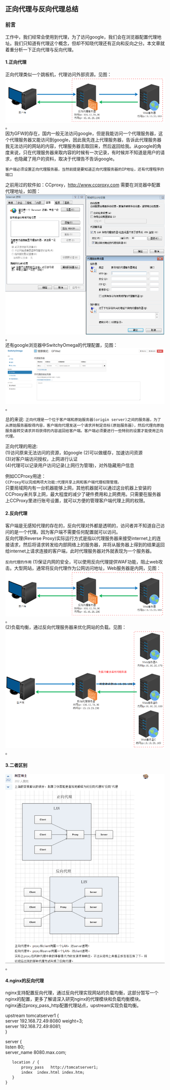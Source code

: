 ## 正向代理与反向代理总结
### 前言
工作中，我们经常会使用到代理，为了访问google，我们会在浏览器配置代理地址。我们只知道有代理这个概念，但却不知晓代理还有正向和反向之分。本文章就着重分析一下正向代理与反向代理。

#### 1.正向代理
正向代理类似一个跳板机，代理访问外部资源。见图： ![正向代理-1.png](https://github.com/YouthFlyingZy/nginx/blob/master/page/%E5%8F%8D%E5%90%91%E4%BB%A3%E7%90%86-1.png)。  
因为GFW的存在，国内一般无法访问google，但是我能访问一个代理服务器，这个代理服务器又能访问到google，因此我先连上代理服务器，告诉此代理服务器我无法访问的网站的内容，代理服务器去取回来，然后返回给我。从google的角度来说，只在代理服务器来取内容的时候有一次记录，有时候并不知道是用户的请求，也隐藏了用户的资料，取决于代理告不告诉google。

`客户端必须设置正向代理服务器，当然前提是要知道正向代理服务器的IP地址，还有代理程序的端口`

之前用过的软件如：CCproxy，http://www.ccproxy.com 需要在浏览器中配置代理地址，如图： ![正向代理-2.png](https://github.com/YouthFlyingZy/nginx/blob/master/page/%E6%AD%A3%E5%90%91%E4%BB%A3%E7%90%86-2.png)。  
还有google浏览器中SwitchyOmega的代理配置，见图： ![正向代理-3.png](https://github.com/YouthFlyingZy/nginx/blob/master/page/%E6%AD%A3%E5%90%91%E4%BB%A3%E7%90%86-3.png)。    

总的来说:
`正向代理是一个位于客户端和原始服务器(origin server)之间的服务器，为了从原始服务器取得内容，客户端向代理发送一个请求并制定目标(原始服务器)，然后代理向原始服务器转交请求并将获得的内容返回给客户端。客户端必须要进行一些特别的设置才能使用正向代理。`

正向代理的用途:  
(1)访问原来无法访问的资源，如google
(2)可以做缓存，加速访问资源  
(3)对客户端访问授权，上网进行认证  
(4)代理可以记录用户访问记录(上网行为管理)，对外隐藏用户信息

例如CCProxy用途：  
`CCProxy可以完成两项大功能:代理共享上网和客户端代理权限管理。`  
只要局域网内有一台机器能够上网，其他机器就可以通过这台机器上安装的CCProxy来共享上网，最大程度的减少了硬件费用和上网费用。只需要在服务器上CCProxy里进行账号设置，就可以方便的管理客户端代理上网的权限。


#### 2.反向代理
客户端是无感知代理的存在的，反向代理对外都是透明的，访问者并不知道自己访问的是一个代理。因为客户端不需要任何配置就可以访问。  
 反向代理(Reverse Proxy)实际运行方式是指以代理服务器来接受internet上的连接请求，然后将请求转发给内部网络上的服务器，并将从服务器上得到的结果返回给internet上请求连接的客户端，此时代理服务器对外就表现为一个服务器。

 `反向代理的作用`
 (1)保证内网的安全，可以使用反向代理提供WAF功能，阻止web攻击。大型网站，通常将反向代理作为公网访问地址，Web服务器是内网，见图： ![反向代理-1.png](https://github.com/YouthFlyingZy/nginx/blob/master/page/%E5%8F%8D%E5%90%91%E4%BB%A3%E7%90%86-1.png)。    
 (2)负载均衡，通过反向代理服务器来优化网站的负载。见图： ![反向代理-2.png](https://github.com/YouthFlyingZy/nginx/blob/master/page/%E5%8F%8D%E5%90%91%E4%BB%A3%E7%90%86-2.png)。    


 #### 3.二者区别
![正向代理与反向代理区别.png](https://github.com/YouthFlyingZy/nginx/blob/master/page/%E6%AD%A3%E5%90%91%E4%BB%A3%E7%90%86%E4%B8%8E%E5%8F%8D%E5%90%91%E4%BB%A3%E7%90%86%E5%8C%BA%E5%88%AB.png)。    

 #### 4.nginx的反向代理  
 nginx支持配置反向代理，通过反向代理实现网站的负载均衡，这部分暂写一个nginx的配置，更多了解请深入研究nginx的代理模块和负载均衡模块。  
 nginx通过proxy_pass_http配置代理站点，upstream实现负载均衡。  

 upstream tomcatserver1 {  
     server 192.168.72.49:8080 weight=3;  
     server 192.168.72.49:8081;  
 }   

server {  
       listen       80;  
       server_name  8080.max.com;

       location / {  
           proxy_pass   http://tomcatserver1;  
           index  index.html index.htm;  
       }  
    }
